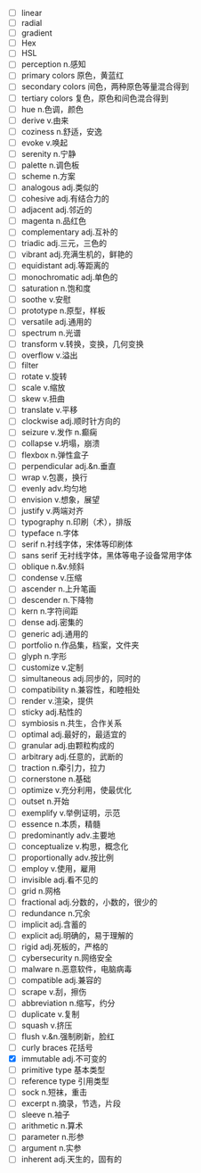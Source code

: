 - [ ] linear
- [ ] radial
- [ ] gradient
- [ ] Hex
- [ ] HSL 
- [ ] perception n.感知
- [ ] primary colors 原色，黄蓝红
- [ ] secondary colors 间色，两种原色等量混合得到
- [ ] tertiary colors 复色，原色和间色混合得到
- [ ] hue n.色调，颜色
- [ ] derive v.由来
- [ ] coziness n.舒适，安逸
- [ ] evoke v.唤起
- [ ] serenity n.宁静
- [ ] palette n.调色板
- [ ] scheme n.方案
- [ ] analogous adj.类似的
- [ ] cohesive adj.有结合力的
- [ ] adjacent adj.邻近的
- [ ] magenta n.品红色
- [ ] complementary adj.互补的
- [ ] triadic adj.三元，三色的
- [ ] vibrant adj.充满生机的，鲜艳的
- [ ] equidistant adj.等距离的
- [ ] monochromatic adj.单色的
- [ ] saturation n.饱和度
- [ ] soothe v.安慰
- [ ] prototype n.原型，样板
- [ ] versatile adj.通用的
- [ ] spectrum n.光谱
- [ ] transform v.转换，变换，几何变换
- [ ] overflow v.溢出
- [ ] filter
- [ ] rotate v.旋转
- [ ] scale v.缩放
- [ ] skew v.扭曲
- [ ] translate v.平移
- [ ] clockwise adj.顺时针方向的
- [ ] seizure v.发作 n.癫痫
- [ ] collapse v.坍塌，崩溃
- [ ] flexbox n.弹性盒子
- [ ] perpendicular adj.&n.垂直
- [ ] wrap v.包裹，换行
- [ ] evenly adv.均匀地
- [ ] envision v.想象，展望
- [ ] justify v.两端对齐
- [ ] typography n.印刷（术），排版
- [ ] typeface n.字体
- [ ] serif n.衬线字体，宋体等印刷体
- [ ] sans serif 无衬线字体，黑体等电子设备常用字体
- [ ] oblique n.&v.倾斜
- [ ] condense v.压缩
- [ ] ascender n.上升笔画
- [ ] descender n.下降物
- [ ] kern n.字符间距
- [ ] dense adj.密集的
- [ ] generic adj.通用的
- [ ] portfolio n.作品集，档案，文件夹
- [ ] glyph n.字形
- [ ] customize v.定制
- [ ] simultaneous adj.同步的，同时的
- [ ] compatibility n.兼容性，和睦相处
- [ ] render v.渲染，提供
- [ ] sticky adj.粘性的
- [ ] symbiosis n.共生，合作关系
- [ ] optimal adj.最好的，最适宜的
- [ ] granular adj.由颗粒构成的
- [ ] arbitrary adj.任意的，武断的
- [ ] traction n.牵引力，拉力
- [ ] cornerstone n.基础
- [ ] optimize v.充分利用，使最优化
- [ ] outset n.开始
- [ ] exemplify v.举例证明，示范
- [ ] essence n.本质，精髓
- [ ] predominantly adv.主要地
- [ ] conceptualize v.构思，概念化
- [ ] proportionally adv.按比例
- [ ] employ v.使用，雇用
- [ ] invisible adj.看不见的
- [ ] grid n.网格
- [ ] fractional adj.分数的，小数的，很少的
- [ ] redundance n.冗余
- [ ] implicit adj.含蓄的
- [ ] explicit adj.明确的，易于理解的
- [ ] rigid adj.死板的，严格的
- [ ] cybersecurity n.网络安全
- [ ] malware n.恶意软件，电脑病毒
- [ ] compatible adj.兼容的
- [ ] scrape v.刮，擦伤
- [ ] abbreviation n.缩写，约分
- [ ] duplicate v.复制
- [ ] squash v.挤压
- [ ] flush v.&n.强制刷新，脸红
- [ ] curly braces 花括号
- [x] immutable adj.不可变的
- [ ] primitive type 基本类型
- [ ] reference type 引用类型
- [ ] sock n.短袜，重击
- [ ] excerpt n.摘录，节选，片段
- [ ] sleeve n.袖子
- [ ] arithmetic n.算术
- [ ] parameter n.形参
- [ ] argument n.实参
- [ ] inherent adj.天生的，固有的